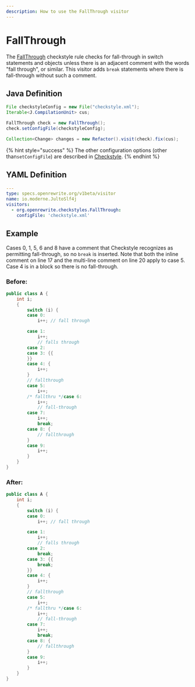 ```yaml
---
description: How to use the FallThrough visitor
---
```


# FallThrough

The [FallThrough](https://checkstyle.sourceforge.io/config_coding.html#FallThrough) checkstyle rule checks for fall-through in switch statements and objects unless there is an adjacent comment with the words "fall through", or similar. This visitor adds `break` statements where there is fall-through without such a comment.

## Java Definition

```java
File checkstyleConfig = new File("checkstyle.xml");
Iterable<J.CompilationUnit> cus;

FallThrough check = new FallThrough();
check.setConfigFile(checkstyleConfig);

Collection<Change> changes = new Refactor().visit(check).fix(cus);
```

{% hint style="success" %}
The other configuration options \(other than`setConfigFile`\) are described in [Checkstyle](./#configuration-options).
{% endhint %}

## YAML Definition

```yaml
---
type: specs.openrewrite.org/v1beta/visitor
name: io.moderne.JultoSlf4j
visitors:
  - org.openrewrite.checkstyles.FallThrough:
    configFile: 'checkstyle.xml'
```

## Example

Cases 0, 1, 5, 6 and 8 have a comment that Checkstyle recognizes as permitting fall-through, so no `break` is inserted. Note that both the inline comment on line 17 and the multi-line comment on line 20 apply to case 5. Case 4 is in a block so there is no fall-through.

### Before:

```java
public class A {
    int i;
    {
        switch (i) {
        case 0:
            i++; // fall through

        case 1:
            i++;
            // falls through
        case 2:
        case 3: {{
        }}
        case 4: {
            i++;
        }
        // fallthrough
        case 5:
            i++;
        /* fallthru */case 6:
            i++;
            // fall-through
        case 7:
            i++;
            break;
        case 8: {
            // fallthrough
        }
        case 9:
            i++;
        }
    }
}
```

### After:

```java
public class A {
    int i;
    {
        switch (i) {
        case 0:
            i++; // fall through

        case 1:
            i++;
            // falls through
        case 2:
            break;
        case 3: {{
            break;
        }}
        case 4: {
            i++;
        }
        // fallthrough
        case 5:
            i++;
        /* fallthru */case 6:
            i++;
            // fall-through
        case 7:
            i++;
            break;
        case 8: {
            // fallthrough
        }
        case 9:
            i++;
        }
    }
}
```

